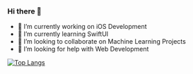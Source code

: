 ### Hi there 👋

* 🔭 I’m currently working on iOS Development
* 🌱 I’m currently learning SwiftUI
* 👯 I’m looking to collaborate on Machine Learning Projects
* 🤔 I’m looking for help with Web Development

[![Top Langs](https://github-readme-stats.vercel.app/api/top-langs/?username=curet&layout=compact)](https://github.com/curet/github-readme-stats)

<!--
**curet/curet** is a ✨ _special_ ✨ repository because its `README.md` (this file) appears on your GitHub profile.


Here are some ideas to get you started:

* 🔭 I’m currently working on iOS Development
* 🌱 I’m currently learning SwiftUI
* 👯 I’m looking to collaborate on Machine Learning Projects
* 🤔 I’m looking for help with Web Development
- 💬 Ask me about ...
- 📫 How to reach me: ...
- 😄 Pronouns: ...
- ⚡ Fun fact: ...
-->


